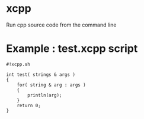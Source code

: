 # xcpp
Run cpp source code from the command line

# Example :  test.xcpp script
    #!xcpp.sh
        
    int test( strings & args )
    {
        for( string & arg : args )
        {
            println(arg);
        }
        return 0;
    }
